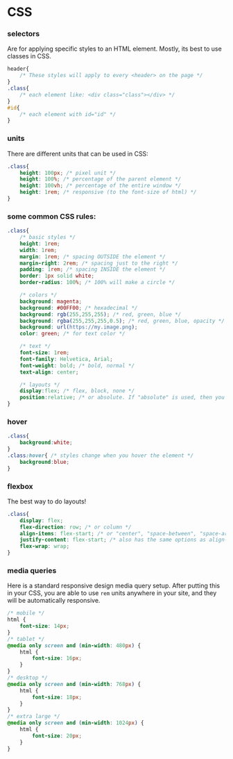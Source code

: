 # CSS

### selectors

Are for applying specific styles to an HTML element. Mostly, its best to use classes in CSS. 

```css
header{
    /* These styles will apply to every <header> on the page */
}
.class{
    /* each element like: <div class="class"></div> */
}
#id{
    /* each element with id="id" */
}
```

### units

There are different units that can be used in CSS:

```css
.class{
    height: 100px; /* pixel unit */
    height: 100%; /* percentage of the parent element */
    height: 100vh; /* percentage of the entire window */
    height: 1rem; /* responsive (to the font-size of html) */
}
```

### some common CSS rules:

```css
.class{
    /* basic styles */
    height: 1rem;
    width: 1rem;
    margin: 1rem; /* spacing OUTSIDE the element */
    margin-right: 2rem; /* spacing just to the right */
    padding: 1rem; /* spacing INSIDE the element */
    border: 1px solid white;
    border-radius: 100%; /* 100% will make a circle */

    /* colors */
    background: magenta;
    background: #00FF00; /* hexadecimal */
    background: rgb(255,255,255); /* red, green, blue */
    background: rgba(255,255,255,0.5); /* red, green, blue, opacity */
    background: url(https://my.image.png);
    color: green; /* for text color */

    /* text */
    font-size: 1rem;
    font-family: Helvetica, Arial;
    font-weight: bold; /* bold, normal */
    text-align: center; 

    /* layouts */
    display:flex; /* flex, block, none */
    position:relative; /* or absolute. If "absolute" is used, then you can also use "top", "left", "bottom", "right" rules to position your element precisely */
}
```

### hover

```css
.class{
    background:white;
}
.class:hover{ /* styles change when you hover the element */
    background:blue;
}
```

### flexbox

The best way to do layouts!

```css
.class{
    display: flex;
    flex-direction: row; /* or column */
    align-items: flex-start; /* or "center", "space-between", "space-around", or "flex-end" */
    justify-content: flex-start; /* also has the same options as align-items */
    flex-wrap: wrap;
}
```

### media queries

Here is a standard responsive design media query setup. After putting this in your CSS, you are able to use `rem` units anywhere in your site, and they will be automatically responsive.

```css
/* mobile */
html {
    font-size: 14px;
}
/* tablet */
@media only screen and (min-width: 480px) {
    html {
        font-size: 16px;
    }
}
/* desktop */
@media only screen and (min-width: 768px) {
    html {
        font-size: 18px;
    }
}
/* extra large */
@media only screen and (min-width: 1024px) {
    html {
        font-size: 20px;
    }
}
```
